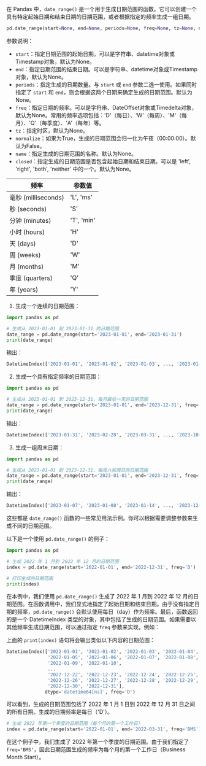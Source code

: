在 Pandas 中，`date_range()` 是一个用于生成日期范围的函数。它可以创建一个具有特定起始日期和结束日期的日期范围，或者根据指定的频率生成一组日期。
```python
pd.date_range(start=None, end=None, periods=None, freq=None, tz=None, normalize=False, name=None, closed=None, **kwargs)
```

参数说明：
- `start`：指定日期范围的起始日期。可以是字符串、datetime对象或Timestamp对象，默认为None。
- `end`：指定日期范围的结束日期。可以是字符串、datetime对象或Timestamp对象，默认为None。
- `periods`：指定生成的日期数量。与 `start` 或 `end` 参数二选一使用。如果同时指定了 `start` 和 `end`，则会根据这两个日期来确定生成的日期范围。默认为None。
- `freq`：指定日期的频率。可以是字符串、DateOffset对象或Timedelta对象，默认为None。常用的频率选项包括：'D'（每日）、'W'（每周）、'M'（每月）、'Q'（每季度）、'A'（每年）等。
- `tz`：指定时区，默认为None。
- `normalize`：如果为True，生成的日期范围会归一化为午夜（00:00:00）。默认为False。
- `name`：指定生成的日期范围的名称。默认为None。
- `closed`：指定生成的日期范围是否包含起始日期和结束日期。可以是 'left', 'right', 'both', 'neither' 中的一个。默认为None。

|频率|参数值|
|---|---|
|毫秒 (milliseconds)|'L', 'ms'|
|秒 (seconds)|'S'|
|分钟 (minutes)|'T', 'min'|
|小时 (hours)|'H'|
|天 (days)|'D'|
|周 (weeks)|'W'|
|月 (months)|'M'|
|季度 (quarters)|'Q'|
|年 (years)|'Y'|


1. 生成一个连续的日期范围：
```python
import pandas as pd

# 生成从 2023-01-01 到 2023-01-31 的日期范围
date_range = pd.date_range(start='2023-01-01', end='2023-01-31')
print(date_range)
```
输出：
```python
DatetimeIndex(['2023-01-01', '2023-01-02', '2023-01-03', ..., '2023-01-30', '2023-01-31'], dtype='datetime64[ns]', freq='D')
```

2. 生成一个具有指定频率的日期范围：
```python
import pandas as pd

# 生成从 2023-01-01 到 2023-12-31，每月最后一天的日期范围
date_range = pd.date_range(start='2023-01-01', end='2023-12-31', freq='M')
print(date_range)
```
输出：
```python
DatetimeIndex(['2023-01-31', '2023-02-28', '2023-03-31', ..., '2023-10-31', '2023-11-30', '2023-12-31'], dtype='datetime64[ns]', freq='M')
```

3. 生成一组周末日期：
```python
import pandas as pd

# 生成从 2023-01-01 到 2023-12-31，每周六和周日的日期范围
date_range = pd.date_range(start='2023-01-01', end='2023-12-31', freq='W-SAT')
print(date_range)
```
输出：
```python
DatetimeIndex(['2023-01-07', '2023-01-08', '2023-01-14', ..., '2023-12-23', '2023-12-30', '2023-12-31'], dtype='datetime64[ns]', freq='W-SAT')
```

这些都是 `date_range()` 函数的一些常见用法示例。你可以根据需要调整参数来生成不同的日期范围。


以下是一个使用 `pd.date_range()` 的例子：

```python
import pandas as pd

# 生成 2022 年 1 月到 2022 年 12 月的日期范围
index = pd.date_range(start='2022-01-01', end='2022-12-31', freq='D')

# 打印生成的日期范围
print(index)
```

在本例中，我们使用 `pd.date_range()` 生成了 2022 年 1 月到 2022 年 12 月的日期范围。在函数调用中，我们显式地指定了起始日期和结束日期。由于没有指定日期的频率，`pd.date_range()` 会默认使用每日（day）作为频率。最后，函数返回的是一个 DatetimeIndex 类型的对象，其中包括了生成的日期范围。如果需要以其他频率生成日期范围，可以通过指定 `freq` 参数来实现，例如：

上面的 `print(index)` 语句将会输出类似以下内容的日期范围：

```python
DatetimeIndex(['2022-01-01', '2022-01-02', '2022-01-03', '2022-01-04',
               '2022-01-05', '2022-01-06', '2022-01-07', '2022-01-08',
               '2022-01-09', '2022-01-10',
               ...
               '2022-12-22', '2022-12-23', '2022-12-24', '2022-12-25',
               '2022-12-26', '2022-12-27', '2022-12-28', '2022-12-29',
               '2022-12-30', '2022-12-31'],
              dtype='datetime64[ns]', freq='D')
``` 

可以看到，生成的日期范围包括了 2022 年 1 月 1 日到 2022 年 12 月 31 日之间的所有日期。生成的日期频率是每日（'D'）。


```python
# 生成 2022 年第一个季度的日期范围（每个月的第一个工作日）
index = pd.date_range(start='2022-01-01', end='2022-03-31', freq='BMS')
``` 

在这个例子中，我们生成了 2022 年第一个季度的日期范围。由于我们指定了 `freq='BMS'`，因此日期范围生成的频率为每个月的第一个工作日（Business Month Start）。
